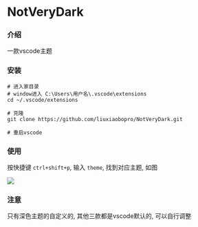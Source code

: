 # NotVeryDark
### 介绍
一款vscode主题

### 安装

```shell
# 进入家目录
# window进入 C:\Users\用户名\.vscode\extensions
cd ~/.vscode/extensions

# 克隆
git clone https://github.com/liuxiaobopro/NotVeryDark.git

# 重启vscode
```

### 使用
按快捷键 `ctrl+shift+p`, 输入 `theme`, 找到对应主题, 如图

![](http://img.liuxiaobo.net.cn/giit2egah316692694512611669269450658.png)

### 注意
只有深色主题的自定义的, 其他三款都是vscode默认的, 可以自行调整